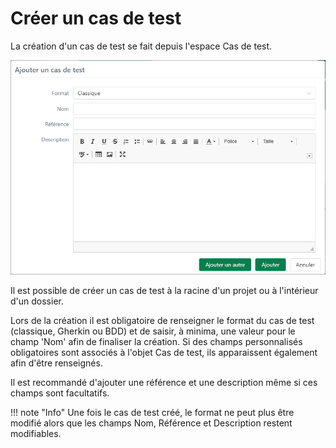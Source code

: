 # Créer un cas de test

La création d'un cas de test se fait depuis l'espace Cas de test.

![Ajouter un cas de test](resources/ajouter-cas-de-testFR.png)

Il est possible de créer un cas de test à la racine d'un projet ou à l'intérieur d'un dossier.

Lors de la création il est obligatoire de renseigner le format du cas de test (classique, Gherkin ou BDD) et de saisir, à minima, une valeur pour le champ 'Nom' afin de finaliser la création. Si des champs personnalisés obligatoires sont associés à l'objet Cas de test, ils apparaissent également afin d'être renseignés.

Il est recommandé d'ajouter une référence et une description même si ces champs sont facultatifs. 

!!! note "Info"
	Une fois le cas de test créé, le format ne peut plus être modifié alors que les champs Nom, Référence et Description restent modifiables.
